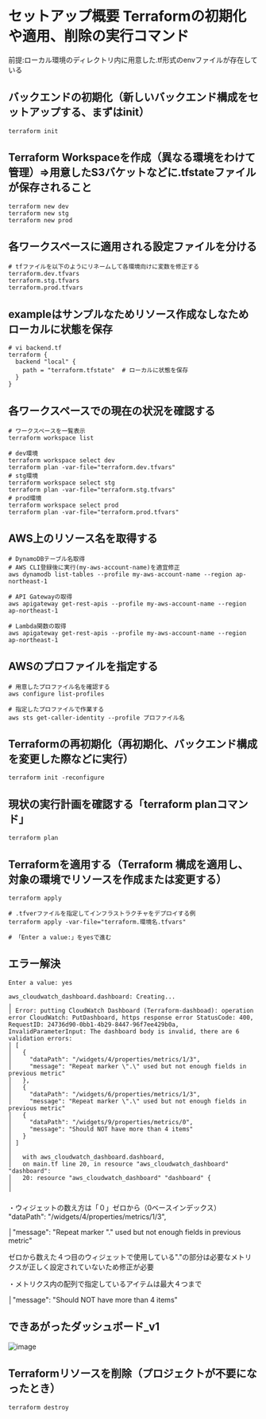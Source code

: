 # セットアップ概要 Terraformの初期化や適用、削除の実行コマンド
前提:ローカル環境のディレクトリ内に用意した.tf形式のenvファイルが存在している

## バックエンドの初期化（新しいバックエンド構成をセットアップする、まずはinit）
```
terraform init
```

## Terraform Workspaceを作成（異なる環境をわけて管理）⇒用意したS3バケットなどに.tfstateファイルが保存されること
```
terraform new dev
terraform new stg
terraform new prod
```
## 各ワークスペースに適用される設定ファイルを分ける
```
# tfファイルを以下のようにリネームして各環境向けに変数を修正する
terraform.dev.tfvars
terraform.stg.tfvars
terraform.prod.tfvars
```
## exampleはサンプルなためリソース作成なしなためローカルに状態を保存
```
# vi backend.tf
terraform {
  backend "local" {
    path = "terraform.tfstate"  # ローカルに状態を保存
  }
}
```

## 各ワークスペースでの現在の状況を確認する
```
# ワークスペースを一覧表示
terraform workspace list

# dev環境
terraform workspace select dev
terraform plan -var-file="terraform.dev.tfvars"
# stg環境
terraform workspace select stg
terraform plan -var-file="terraform.stg.tfvars"
# prod環境
terraform workspace select prod
terraform plan -var-file="terraform.prod.tfvars"
```
## AWS上のリソース名を取得する
```
# DynamoDBテーブル名取得
# AWS CLI登録後に実行(my-aws-account-name)を適宜修正
aws dynamodb list-tables --profile my-aws-account-name --region ap-northeast-1

# API Gatewayの取得
aws apigateway get-rest-apis --profile my-aws-account-name --region ap-northeast-1

# Lambda関数の取得
aws apigateway get-rest-apis --profile my-aws-account-name --region ap-northeast-1
```
## AWSのプロファイルを指定する
```
# 用意したプロファイル名を確認する
aws configure list-profiles

# 指定したプロファイルで作業する
aws sts get-caller-identity --profile プロファイル名
```
## Terraformの再初期化（再初期化、バックエンド構成を変更した際などに実行）
```
terraform init -reconfigure
```

## 現状の実行計画を確認する「terraform planコマンド」
```
terraform plan
```
## Terraformを適用する（Terraform 構成を適用し、対象の環境でリソースを作成または変更する）
```
terraform apply

# .tfverファイルを指定してインフラストラクチャをデプロイする例
terraform apply -var-file="terraform.環境名.tfvars"

# 「Enter a value:」をyesで進む

```
## エラー解決
```
Enter a value: yes

aws_cloudwatch_dashboard.dashboard: Creating...
╷
│ Error: putting CloudWatch Dashboard (Terraform-dashboad): operation error CloudWatch: PutDashboard, https response error StatusCode: 400, RequestID: 24736d90-0bb1-4b29-8447-96f7ee429b0a, InvalidParameterInput: The dashboard body is invalid, there are 6 validation errors:
│ [
│   {
│     "dataPath": "/widgets/4/properties/metrics/1/3",
│     "message": "Repeat marker \".\" used but not enough fields in previous metric"
│   },
│   {
│     "dataPath": "/widgets/6/properties/metrics/1/3",
│     "message": "Repeat marker \".\" used but not enough fields in previous metric"
│   {
│     "dataPath": "/widgets/9/properties/metrics/0",
│     "message": "Should NOT have more than 4 items"
│   }
│ ]
│
│   with aws_cloudwatch_dashboard.dashboard,
│   on main.tf line 20, in resource "aws_cloudwatch_dashboard" "dashboard":
│   20: resource "aws_cloudwatch_dashboard" "dashboard" {
│
╵
```
・ウィジェットの数え方は「０」ゼロから（0ベースインデックス）
 "dataPath": "/widgets/4/properties/metrics/1/3",
 
│"message": "Repeat marker \".\" used but not enough fields in previous metric"

ゼロから数えた４つ目のウィジェットで使用している"."の部分は必要なメトリクスが正しく設定されていないため修正が必要

・メトリクス内の配列で指定しているアイテムは最大４つまで
 
│"message": "Should NOT have more than 4 items"

## できあがったダッシュボード_v1
![image](https://github.com/user-attachments/assets/467893fb-8d61-4afa-a4d3-e7063597f2ea)




##  Terraformリソースを削除（プロジェクトが不要になったとき）
```
terraform destroy
```
